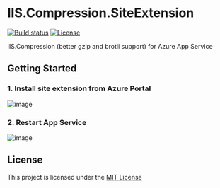 # IIS.Compression.SiteExtension

[![Build status](https://ci.appveyor.com/api/projects/status/qw4f5uuv2ub4d1eb?svg=true)](https://ci.appveyor.com/project/shibayan/iis-compression-siteextension)
[![License](https://img.shields.io/github/license/shibayan/IIS.Compression.SiteExtension.svg)](https://github.com/shibayan/IIS.Compression.SiteExtension/blob/master/LICENSE)

IIS.Compression (better gzip and brotli support) for Azure App Service

## Getting Started

### 1. Install site extension from Azure Portal

![image](https://user-images.githubusercontent.com/1356444/46580013-2cf4b400-ca57-11e8-9c72-b12fd5b3e70c.png)

### 2. Restart App Service

![image](https://user-images.githubusercontent.com/1356444/51485638-f4989c00-1de1-11e9-853b-118a6b346e45.png)

## License

This project is licensed under the [MIT License](https://github.com/shibayan/IIS.Compression.SiteExtension/blob/master/LICENSE)
